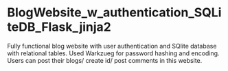 # BlogWebsite_w_authentication_SQLiteDB_Flask_jinja2
Fully functional blog website with user authentication and SQlite database with relational tables. Used Warkzueg for password hashing and encoding. Users can post their blogs/ create id/ post comments in this website.
